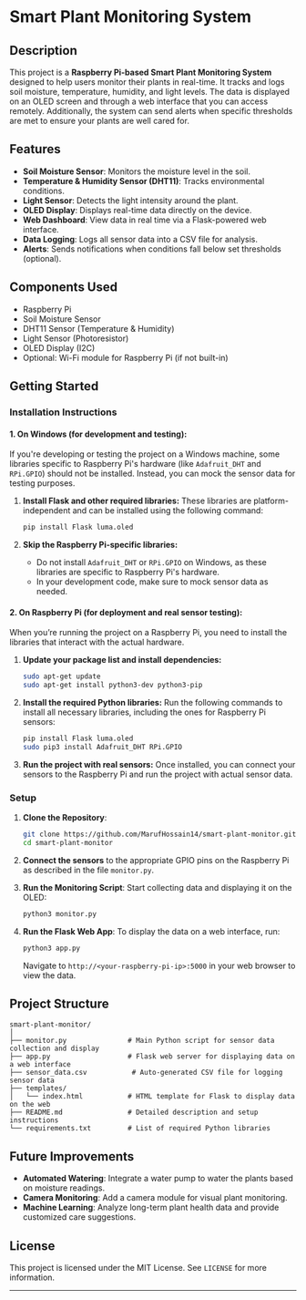 # Smart Plant Monitoring System

## Description
This project is a **Raspberry Pi-based Smart Plant Monitoring System** designed to help users monitor their plants in real-time. It tracks and logs soil moisture, temperature, humidity, and light levels. The data is displayed on an OLED screen and through a web interface that you can access remotely. Additionally, the system can send alerts when specific thresholds are met to ensure your plants are well cared for.

## Features
- **Soil Moisture Sensor**: Monitors the moisture level in the soil.
- **Temperature & Humidity Sensor (DHT11)**: Tracks environmental conditions.
- **Light Sensor**: Detects the light intensity around the plant.
- **OLED Display**: Displays real-time data directly on the device.
- **Web Dashboard**: View data in real time via a Flask-powered web interface.
- **Data Logging**: Logs all sensor data into a CSV file for analysis.
- **Alerts**: Sends notifications when conditions fall below set thresholds (optional).

## Components Used
- Raspberry Pi
- Soil Moisture Sensor
- DHT11 Sensor (Temperature & Humidity)
- Light Sensor (Photoresistor)
- OLED Display (I2C)
- Optional: Wi-Fi module for Raspberry Pi (if not built-in)

## Getting Started

### Installation Instructions

#### **1. On Windows (for development and testing):**

If you're developing or testing the project on a Windows machine, some libraries specific to Raspberry Pi's hardware (like `Adafruit_DHT` and `RPi.GPIO`) should not be installed. Instead, you can mock the sensor data for testing purposes.

1. **Install Flask and other required libraries:**
   These libraries are platform-independent and can be installed using the following command:
   ```bash
   pip install Flask luma.oled
   ```

2. **Skip the Raspberry Pi-specific libraries:**
   - Do not install `Adafruit_DHT` or `RPi.GPIO` on Windows, as these libraries are specific to Raspberry Pi's hardware.
   - In your development code, make sure to mock sensor data as needed.

#### **2. On Raspberry Pi (for deployment and real sensor testing):**

When you’re running the project on a Raspberry Pi, you need to install the libraries that interact with the actual hardware.

1. **Update your package list and install dependencies:**
   ```bash
   sudo apt-get update
   sudo apt-get install python3-dev python3-pip
   ```

2. **Install the required Python libraries:**
   Run the following commands to install all necessary libraries, including the ones for Raspberry Pi sensors:
   ```bash
   pip install Flask luma.oled
   sudo pip3 install Adafruit_DHT RPi.GPIO
   ```

3. **Run the project with real sensors:**
   Once installed, you can connect your sensors to the Raspberry Pi and run the project with actual sensor data.

### Setup

1. **Clone the Repository**:
   ```bash
   git clone https://github.com/MarufHossain14/smart-plant-monitor.git
   cd smart-plant-monitor
   ```

2. **Connect the sensors** to the appropriate GPIO pins on the Raspberry Pi as described in the file `monitor.py`.

3. **Run the Monitoring Script**:
   Start collecting data and displaying it on the OLED:
   ```bash
   python3 monitor.py
   ```

4. **Run the Flask Web App**:
   To display the data on a web interface, run:
   ```bash
   python3 app.py
   ```
   Navigate to `http://<your-raspberry-pi-ip>:5000` in your web browser to view the data.

## Project Structure

```
smart-plant-monitor/
│
├── monitor.py               # Main Python script for sensor data collection and display
├── app.py                   # Flask web server for displaying data on a web interface
├── sensor_data.csv           # Auto-generated CSV file for logging sensor data
├── templates/
│   └── index.html           # HTML template for Flask to display data on the web
├── README.md                # Detailed description and setup instructions
└── requirements.txt         # List of required Python libraries
```

## Future Improvements
- **Automated Watering**: Integrate a water pump to water the plants based on moisture readings.
- **Camera Monitoring**: Add a camera module for visual plant monitoring.
- **Machine Learning**: Analyze long-term plant health data and provide customized care suggestions.

## License
This project is licensed under the MIT License. See `LICENSE` for more information.

---